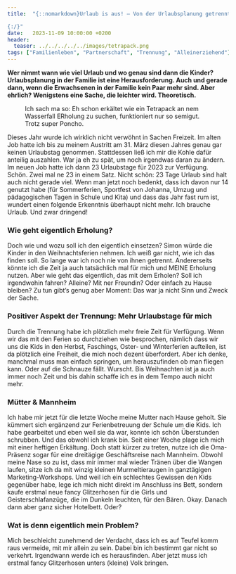 ```yaml
---
title:  "{::nomarkdown}Urlaub is aus! – Von der Urlaubsplanung getrennt lebender Eltern

{:/}"
date:   2023-11-09 10:00:00 +0200
header:
  teaser: ../../../../../images/tetrapack.png
tags: ["Familienleben", "Partnerschaft", "Trennung", "Alleinerziehend"]
---
```


**Wer nimmt wann wie viel Urlaub und wo genau sind dann die Kinder? Urlaubsplanung in der Familie ist eine Herausforderung. Auch und gerade dann, wenn die Erwachsenen in der Familie kein Paar mehr sind. Aber ehrlich? Wenigstens eine Sache, die leichter wird. Theoretisch.**

<figure>
  <img src="../../../../../images/tetrapack.png" alt="">
  <figcaption>Ich sach ma so: Eh schon erkältet wie ein Tetrapack an nem Wasserfall ERholung zu suchen, funktioniert nur so semigut. Trotz super Poncho.</figcaption>
</figure>      
 
Dieses Jahr wurde ich wirklich nicht verwöhnt in Sachen Freizeit. Im alten Job hatte ich bis zu meinem Austritt am 31. März diesen Jahres genau gar keinen Urlaubstag genommen. Stattdessen ließ ich mir die Kohle dafür anteilig auszahlen. War ja eh zu spät, um noch irgendwas daran zu ändern. Im neuen Job hatte ich dann 23 Urlaubstage für 2023 zur Verfügung. Schön. Zwei mal ne 23 in einem Satz. Nicht schön: 23 Tage Urlaub sind halt auch nicht gerade viel. Wenn man jetzt noch bedenkt, dass ich davon nur 14 genutzt habe (für Sommerferien, Sportfest von Johanna, Umzug und pädagogischen Tagen in Schule und Kita) und dass das Jahr fast rum ist, wundert einen folgende Erkenntnis überhaupt nicht mehr. Ich brauche Urlaub. Und zwar dringend!

<h3>Wie geht eigentlich Erholung?</h3>

Doch wie und wozu soll ich den eigentlich einsetzen? Simon würde die Kinder in den Weihnachtsferien nehmen. Ich weiß gar nicht, wie ich das finden soll. So lange war ich noch nie von ihnen getrennt. Andererseits könnte ich die Zeit ja auch tatsächlich mal für mich und MEINE Erholung nutzen. Aber wie geht das eigentlich, das mit dem Erholen? Soll ich irgendwohin fahren? Alleine? Mit ner Freundin? Oder einfach zu Hause bleiben? Zu tun gibt’s genug aber Moment: Das war ja nicht Sinn und Zweck der Sache. 

<h3>Positiver Aspekt der Trennung: Mehr Urlaubstage für mich</h3>

Durch die Trennung habe ich plötzlich mehr freie Zeit für Verfügung. Wenn wir das mit den Ferien so durchziehen wie besprochen, nämlich dass wir uns die Kids in den Herbst, Faschings, Oster- und Winterferien aufteilen, ist da plötzlich eine Freiheit, die mich noch dezent überfordert. Aber ich denke, manchmal muss man einfach springen, um herauszufinden ob man fliegen kann. Oder auf die Schnauze fällt. Wurscht. Bis Weihnachten ist ja auch immer noch Zeit und bis dahin schaffe ich es in dem Tempo auch nicht mehr. 

<h3>Mütter & Mannheim</h3>

Ich habe mir jetzt für die letzte Woche meine Mutter nach Hause geholt. Sie kümmert sich ergänzend zur Ferienbetreuung der Schule um die Kids. Ich habe gearbeitet und eben weil sie da war, konnte ich schön Überstunden schrubben. Und das obwohl ich krank bin. Seit einer Woche plage ich mich mit einer heftigen Erkältung. Doch statt kürzer zu treten, nutze ich die Oma-Präsenz sogar für eine dreitägige Geschäftsreise nach Mannheim.  Obwohl meine Nase so zu ist, dass mir immer mal wieder Tränen über die Wangen laufen, sitze ich da mit winzig kleinen Murmeltieraugen in ganztägigen Marketing-Workshops. Und weil ich ein schlechtes Gewissen den Kids gegenüber habe, lege ich mich nicht direkt im Anschluss ins Bett, sondern kaufe erstmal neue fancy Glitzerhosen für die Girls und Geisterschlafanzüge, die im Dunkeln leuchten, für den Bären. Okay. Danach dann aber ganz sicher Hotelbett. Oder?

<h3>Wat is denn eigentlich mein Problem?</h3>
Mich beschleicht zunehmend der Verdacht, dass ich es auf Teufel komm raus vermeide, mit mir allein zu sein. Dabei bin ich bestimmt gar nicht so verkehrt. Irgendwann werde ich es herausfinden. Aber jetzt muss ich erstmal fancy Glitzerhosen unters (kleine) Volk bringen.
 






 

 





 









 















 















 

 





 

  


 
 
 
 


   


 



 






 






 


 
 






















 








 

   



















  












 






 





  


  






					 


 
 








